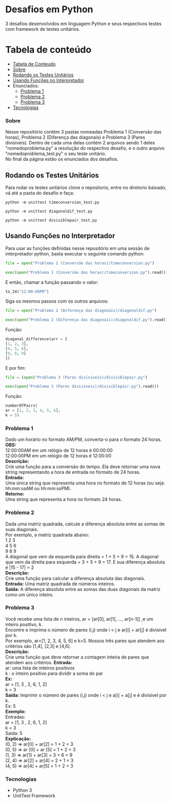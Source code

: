# Desafios em Python
3 desafios desenvolvidos em linguagem Python e seus respectivos testes com framework de testes unitários.

Tabela de conteúdo
=================
<!--ts-->
   * [Tabela de Conteudo](#tabela-de-conteudo)
   * [Sobre](#sobre)
   * [Rodando os Testes Unitários](#rodando-os-testes-unitários)
   * [Usando Funções no Interpretador](#usando-funções-no-interpretador)
   * Enunciados:
      * [Problema 1](#problema-1)
      * [Problema 2](#problema-2)
      * [Problema 3](#problema-3)   
   * [Tecnologias](#tecnologias)
<!--te-->

### Sobre

Nesse repositório contém 3 pastas nomeadas Problema 1 (Conversão das horas), Problema 2 (Diferença das diagonais) e Problema 3 (Pares divisíveis). Dentro de cada uma delas contém 2 arquivos sendo 1 deles "nomedoproblema.py" a resolução do respectivo desafio, e o outro arquivo "nomedoproblema_test.py" o seu teste unitário.    
No final da página estão os enunciados dos desafios.  

## Rodando os Testes Unitários

Para rodar os testes unitários clone o repositorio, entre no diretorio baixado, vá até a pasta do desafio e faça:
```
python -m unittest timeconversion_test.py
```
```
python -m unittest diagonaldif_test.py
```
```
python -m unittest divisiblepair_test.py
```

## Usando Funções no Interpretador

Para usar as funções definidas nesse repositório em uma sessão de interpretador python, basta executar o seguinte comando python:

```python
file = open("Problema 1 (Conversão das horas)/timeconversion.py")

exec(open("Problema 1 (Conversão das horas)/timeconversion.py").read())
```
E então, chamar a função passando o valor:

```python
to_24("12:00:00PM")
```
Siga os mesmos passos com os outros arquivos:
```python
file = open("Problema 2 (Diferença das diagonais)/diagonaldif.py")

exec(open("Problema 2 (Diferença das diagonais)/diagonaldif.py").read())
```
Função:
```python
diagonal_difference(arr = [
[1, 2, 3],
[4, 5, 6],
[9, 8, 9]
])
```
E por fim:
```python
file = (open("Problema 3 (Pares divisíveis)/divisiblepair.py")

exec(open("Problema 3 (Pares divisíveis)/divisiblepair.py").read())
```
Função:
```python
numberOfPairs(
ar = [1, 2, 3, 4, 5, 6], 
k = 5)
```

### Problema 1

Dado um horário no formato AM/PM, converta-o para o formato 24 horas.  
<b>OBS:</b>  
12:00:00AM em um relógio de 12 horas é 00:00:00    
12:00:00PM em um relógio de 12 horas é 12:00:00    
<b>Descrição:</b>  
Crie uma função para a conversão do tempo. Ela deve retornar uma nova string
representando a hora de entrada no formato de 24 horas.  
<b>Entrada:</b>  
Uma única string que representa uma hora no formato de 12 horas (ou seja:
hh:mm:ssAM ou hh:mm:ssPM).  
<b>Retorno:</b>  
Uma string que representa a hora no formato 24 horas.  

### Problema 2

Dada uma matriz quadrada, calcule a diferença absoluta entre as somas de suas
diagonais.  
Por exemplo, a matriz quadrada abaixo:  
1 2 3  
4 5 6  
9 8 9  
A diagonal que vem da esquerda para direita = 1 + 5 + 9 = 15. A diagonal que vem
da direita para esquerda = 3 + 5 + 9 = 17. E sua diferença absoluta é |15 - 17| = 2  
<b>Descrição:</b>    
Crie uma função para calcular a diferença absoluta das diagonais.  
<b>Entrada:</b> Uma matriz quadrada de números inteiros.  
<b>Saída:</b> A diferença absoluta entre as somas das duas diagonais da matriz como um
único inteiro.  

### Problema 3

Você recebe uma lista de n inteiros, ar = [ar[0], ar[1], ..., ar[n-1]] ,e um inteiro positivo, k.  
Encontre e imprima o número de pares (i,j) onde i < j e ar[i] + ar[j] é divisível por k.  
Por exemplo, ar=[1, 2, 3, 4, 5, 6] e k=5. Nossos três pares que atendem aos critérios são
[1,4], [2,3] e [4,6].  
<b>Descrição:</b>  
Crie uma função que deve retornar a contagem inteira de pares que atendem aos critérios.
<b>Entrada:</b>  
ar: uma lista de inteiros positivos  
k : o inteiro positivo para dividir a soma do par  
<b>Ex:</b>  
ar = [1, 3 , 2, 6, 1, 2]  
k = 3  
<b>Saída:</b> Imprimir o número de pares (i,j) onde i < j e a[i] + a[j] e é divisível por k.  
Ex: 5  
<b>Exemplo:</b>  
Entradas:  
ar = [1, 3 , 2, 6, 1, 2]  
k = 3  
Saída: 5  
<b>Explicação:</b>  
(0, 2) => ar[0] + ar[2] = 1 + 2 = 3  
(0, 5) => ar [0] + ar [5] = 1 + 2 = 3  
(1, 3) => ar[1] + ar[3] = 3 + 6 = 9  
(2, 4) => ar[2] + ar[4] = 2 + 1 = 3  
(4, 5) => ar[4] + ar[5] = 1 + 2 = 3  

### Tecnologias
* Python 3
* UnitTest Framework
